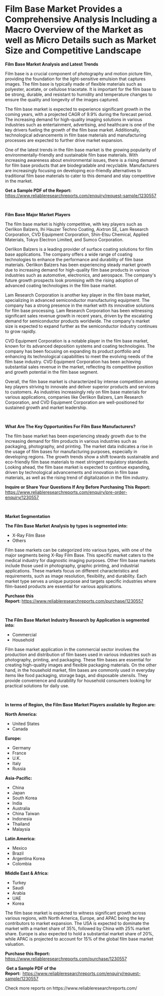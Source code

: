 <p><h1>Film Base Market Provides a Comprehensive Analysis Including a Macro Overview of the Market as well as Micro Details such as Market Size and Competitive Landscape</h1></p><p><strong>Film Base Market Analysis and Latest Trends</strong></p>
<p><p>Film base is a crucial component of photography and motion picture film, providing the foundation for the light-sensitive emulsion that captures images. The film base is typically made of flexible materials such as polyester, acetate, or cellulose triacetate. It is important for the film base to be strong, durable, and resistant to humidity and temperature changes to ensure the quality and longevity of the images captured.</p><p>The film base market is expected to experience significant growth in the coming years, with a projected CAGR of 9.9% during the forecast period. The increasing demand for high-quality imaging solutions in various industries such as entertainment, advertising, and healthcare is one of the key drivers fueling the growth of the film base market. Additionally, technological advancements in film base materials and manufacturing processes are expected to further drive market expansion.</p><p>One of the latest trends in the film base market is the growing popularity of environmentally-friendly and sustainable film base materials. With increasing awareness about environmental issues, there is a rising demand for film base products that are biodegradable and recyclable. Manufacturers are increasingly focusing on developing eco-friendly alternatives to traditional film base materials to cater to this demand and stay competitive in the market.</p></p>
<p><strong>Get a Sample PDF of the Report:&nbsp;</strong> <a href="https://www.reliableresearchreports.com/enquiry/request-sample/1230557">https://www.reliableresearchreports.com/enquiry/request-sample/1230557</a></p>
<p>&nbsp;</p>
<p><strong>Film Base Major Market Players</strong></p>
<p><p>The film base market is highly competitive, with key players such as Oerlikon Balzers, Ihi Hauzer Techno Coating, Aixtron SE, Lam Research Corporation, CVD Equipment Corporation, Shin-Etsu Chemical, Applied Materials, Tokyo Electron Limited, and Sumco Corporation. </p><p>Oerlikon Balzers is a leading provider of surface coating solutions for film base applications. The company offers a wide range of coating technologies to enhance the performance and durability of film base materials. Oerlikon Balzers has been experiencing steady market growth due to increasing demand for high-quality film base products in various industries such as automotive, electronics, and aerospace. The company's future growth prospects look promising with the rising adoption of advanced coating technologies in the film base market.</p><p>Lam Research Corporation is another key player in the film base market, specializing in advanced semiconductor manufacturing equipment. The company has a strong presence in the market with its innovative solutions for film base processing. Lam Research Corporation has been witnessing significant sales revenue growth in recent years, driven by the escalating demand for semiconductor products worldwide. The company's market size is expected to expand further as the semiconductor industry continues to grow rapidly.</p><p>CVD Equipment Corporation is a notable player in the film base market, known for its advanced deposition systems and coating technologies. The company has been focusing on expanding its product portfolio and enhancing its technological capabilities to meet the evolving needs of the film base industry. CVD Equipment Corporation has been achieving substantial sales revenue in the market, reflecting its competitive position and growth potential in the film base segment.</p><p>Overall, the film base market is characterized by intense competition among key players striving to innovate and deliver superior products and services to customers. As industries increasingly rely on film base materials for various applications, companies like Oerlikon Balzers, Lam Research Corporation, and CVD Equipment Corporation are well-positioned for sustained growth and market leadership.</p></p>
<p>&nbsp;</p>
<p><strong>What Are The Key Opportunities For Film Base Manufacturers?</strong></p>
<p><p>The film base market has been experiencing steady growth due to the increasing demand for film products in various industries such as packaging, photography, and printing. The market data indicates a rise in the usage of film bases for manufacturing purposes, especially in developing regions. The growth trends show a shift towards sustainable and eco-friendly film base materials to meet stringent regulatory standards. Looking ahead, the film base market is expected to continue expanding, driven by technological advancements and innovation in film base materials, as well as the rising trend of digitalization in the film industry.</p></p>
<p><strong>Inquire or Share Your Questions If Any Before Purchasing This Report:</strong> <a href="https://www.reliableresearchreports.com/enquiry/pre-order-enquiry/1230557">https://www.reliableresearchreports.com/enquiry/pre-order-enquiry/1230557</a></p>
<p>&nbsp;</p>
<p><strong>Market Segmentation</strong></p>
<p><strong>The Film Base Market Analysis by types is segmented into:</strong></p>
<p><ul><li>X-Ray Film Base</li><li>Others</li></ul></p>
<p><p>Film base markets can be categorized into various types, with one of the major segments being X-Ray Film Base. This specific market caters to the medical industry for diagnostic imaging purposes. Other film base markets include those used in photography, graphic printing, and industrial applications. These markets focus on different characteristics and requirements, such as image resolution, flexibility, and durability. Each market type serves a unique purpose and targets specific industries where film-based products are essential for various applications.</p></p>
<p><strong>Purchase this Report:&nbsp;</strong><a href="https://www.reliableresearchreports.com/purchase/1230557">https://www.reliableresearchreports.com/purchase/1230557</a></p>
<p>&nbsp;</p>
<p><strong>The Film Base Market Industry Research by Application is segmented into:</strong></p>
<p><ul><li>Commercial</li><li>Household</li></ul></p>
<p><p>Film base market application in the commercial sector involves the production and distribution of film bases used in various industries such as photography, printing, and packaging. These film bases are essential for creating high-quality images and flexible packaging materials. On the other hand, in the household market, film bases are commonly used in everyday items like food packaging, storage bags, and disposable utensils. They provide convenience and durability for household consumers looking for practical solutions for daily use.</p></p>
<p>&nbsp;</p>
<p><strong>In terms of Region, the Film Base Market Players available by Region are:</strong></p>
<p>
    <p> <strong> North America: </strong>
        <ul>
            <li>United States</li>
            <li>Canada</li>
        </ul>
        </p> 
    <p> <strong> Europe: </strong>
        <ul>
            <li>Germany</li>
            <li>France</li>
            <li>U.K.</li>
            <li>Italy</li>
            <li>Russia</li>
        </ul>
        </p> 
    <p> <strong> Asia-Pacific: </strong>
        <ul>
            <li>China</li>
            <li>Japan</li>
            <li>South Korea</li>
            <li>India</li>
            <li>Australia</li>
            <li>China Taiwan</li>
            <li>Indonesia</li>
            <li>Thailand</li>
            <li>Malaysia</li>
        </ul>
        </p> 
    <p> <strong> Latin America: </strong>
        <ul>
            <li>Mexico</li>
            <li>Brazil</li>
            <li>Argentina Korea</li>
            <li>Colombia</li>
        </ul>
        </p> 
    <p> <strong> Middle East & Africa: </strong>
        <ul>
            <li>Turkey</li>
            <li>Saudi</li>
            <li>Arabia</li>
            <li>UAE</li>
            <li>Korea</li>
        </ul>
    </p>
    </p>
<p><p>The film base market is expected to witness significant growth across various regions, with North America, Europe, and APAC being the key contributors to market expansion. The USA is expected to dominate the market with a market share of 35%, followed by China with 25% market share. Europe is also expected to hold a substantial market share of 20%, while APAC is projected to account for 15% of the global film base market valuation.</p></p>
<p><strong>Purchase this Report: </strong><a href="https://www.reliableresearchreports.com/purchase/1230557">https://www.reliableresearchreports.com/purchase/1230557</a></p>
<p>&nbsp;<strong>Get a Sample PDF of the Report:&nbsp;&nbsp;</strong><a href="https://www.reliableresearchreports.com/enquiry/request-sample/1230557">https://www.reliableresearchreports.com/enquiry/request-sample/1230557</a></p>
<p><strong></strong></p>
<p>Check more reports on https://www.reliableresearchreports.com/</p>